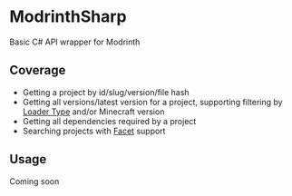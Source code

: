 # ModrinthSharp
Basic C# API wrapper for Modrinth

## Coverage
- Getting a project by id/slug/version/file hash
- Getting all versions/latest version for a project, supporting filtering by [Loader Type](https://docs.modrinth.com/api-spec/#tag/tags/operation/loaderList) and/or Minecraft version
- Getting all dependencies required by a project
- Searching projects with [Facet](https://docs.modrinth.com/docs/tutorials/api_search/#facets) support

## Usage
Coming soon
